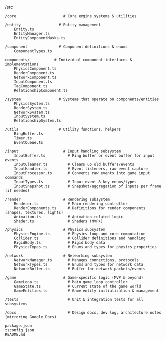 /src

    /core                     # Core engine systems & utilities

    /entity                 # Entity management
        Entity.ts
        EntityManager.ts
        EntityComponentMasks.ts

    /component              # Component definitions & enums
        ComponentTypes.ts

    components/           # Individual component interfaces & implementations
        PhysicsComponent.ts
        RenderComponent.ts
        NetworkComponent.ts
        InputComponent.ts
        TagComponent.ts
        RelationshipComponent.ts

    /system                 # Systems that operate on components/entities
        PhysicsSystem.ts
        RenderSystem.ts
        NetworkSystem.ts
        InputSystem.ts
        RelationshipSystem.ts

    /utils                  # Utility functions, helpers
        RingBuffer.ts
        Timer.ts
        EventQueue.ts
    
    /input                    # Input handling subsystem
        InputBuffer.ts          # Ring buffer or event buffer for input events
        InputCleaner.ts         # Cleans up old buffers/events
        InputHandler.ts         # Event listeners, raw event capture
        InputProcessor.ts       # Converts raw events into game input commands
        InputTypes.ts           # Input event & key enums/types
        InputSnapshot.ts        # Snapshot/aggregation of inputs per frame (if needed)
    
    /render                   # Rendering subsystem
        Renderer.ts             # Main rendering controller
        RenderComponents.ts     # Definitions for render components (shapes, textures, lights)
        Animation.ts            # Animation related logic
        Shader.ts               # Shaders (MVP+)
    
    /physics                  # Physics subsystem
        PhysicsEngine.ts        # Physics loop and core computation
        Collider.ts             # Collider definitions and handling
        RigidBody.ts            # Rigid body data
        PhysicsTypes.ts         # Enums and types for physics properties
    
    /network                  # Networking subsystem
        NetworkManager.ts       # Manages connections, protocols
        NetworkTypes.ts         # Enums and types for network data
        NetworkBuffer.ts        # Buffer for network packets/events
    
    /game                     # Game-specific logic (MVP & beyond)
        GameLoop.ts             # Main game loop controller
        GameState.ts            # Current state of the game world
        GameEntities.ts         # Game entity initialization & management
    
    /tests                      # Unit & integration tests for all subsystems
    
    /docs                       # Design docs, dev log, architecture notes (mirroring Google Docs)

    package.json
    tsconfig.json
    README.md